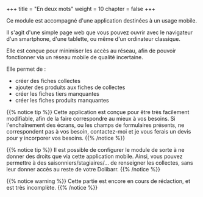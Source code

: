 +++
title = "En deux mots"
weight = 10
chapter = false
+++

Ce module est accompagné d'une application destinées à un usage mobile.

Il s'agit d'une simple page web que vous pouvez ouvrir avec le navigateur
d'un smartphone, d'une tablette, ou même d'un ordinateur classique.

Elle est conçue pour minimiser les accès au réseau, afin de pouvoir
fonctionner via un réseau mobile de qualité incertaine.

Elle permet de :

- créer des fiches collectes
- ajouter des produits aux fiches de collectes
- créer les fiches tiers manquantes
- créer les fiches produits manquantes

{{% notice tip %}}
Cette application est conçue pour être très facilement modifiable,
afin de la faire correspondre au mieux à vos besoins.
Si l'enchaînement des écrans, ou les champs de formulaires présents,
ne correspondent pas à vos besoin, contactez-moi et je vous ferais un devis
pour y incorporer vos besoins.
{{% /notice %}}

{{% notice tip %}}
Il est possible de configurer le module de sorte à ne donner des droits que via
cette application mobile.
Ainsi, vous pouvez permettre à des saisonniers/stagiaires/... de renseigner
les collectes, sans leur donner accès au reste de votre Dolibarr.
{{% /notice %}}

{{% notice warning %}}
Cette partie est encore en cours de rédaction, et est très incomplète.
{{% /notice %}}
